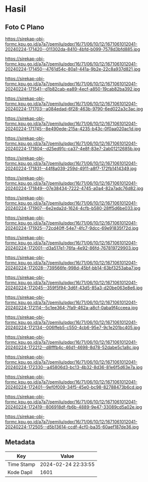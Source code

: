 # Hasil

## Foto C Plano

https://sirekap-obj-formc.kpu.go.id/a7a7/pemilu/pdpr/16/71/06/10/12/1671061012041-20240224-171420--011302da-8410-4bfd-b099-7578d3bfd885.jpg

https://sirekap-obj-formc.kpu.go.id/a7a7/pemilu/pdpr/16/71/06/10/12/1671061012041-20240224-171450--4761d54c-80a1-441a-9b2e-22c8a937d821.jpg

https://sirekap-obj-formc.kpu.go.id/a7a7/pemilu/pdpr/16/71/06/10/12/1671061012041-20240224-171541--d1b82cab-ea89-4ecf-a850-19cab82ba392.jpg

https://sirekap-obj-formc.kpu.go.id/a7a7/pemilu/pdpr/16/71/06/10/12/1671061012041-20240224-171703--a084edad-6f28-463b-9790-6ed022a3c3ac.jpg

https://sirekap-obj-formc.kpu.go.id/a7a7/pemilu/pdpr/16/71/06/10/12/1671061012041-20240224-171745--8e490ede-215a-4235-b43c-0f0aa020ac1d.jpg

https://sirekap-obj-formc.kpu.go.id/a7a7/pemilu/pdpr/16/71/06/10/12/1671061012041-20240224-171804--d25ed91c-ca37-4e8f-83e7-2ab01212685b.jpg

https://sirekap-obj-formc.kpu.go.id/a7a7/pemilu/pdpr/16/71/06/10/12/1671061012041-20240224-171831--44f8a039-259d-4911-a8f7-172fb1414349.jpg

https://sirekap-obj-formc.kpu.go.id/a7a7/pemilu/pdpr/16/71/06/10/12/1671061012041-20240224-171849--07e38434-7222-4745-a0a4-82a7adc76d82.jpg

https://sirekap-obj-formc.kpu.go.id/a7a7/pemilu/pdpr/16/71/06/10/12/1671061012041-20240224-171907--6e2eda2d-1624-4cfb-b580-28ff5d6be033.jpg

https://sirekap-obj-formc.kpu.go.id/a7a7/pemilu/pdpr/16/71/06/10/12/1671061012041-20240224-171925--72cd40ff-54e7-4fc7-9dcc-69e91835f72d.jpg

https://sirekap-obj-formc.kpu.go.id/a7a7/pemilu/pdpr/16/71/06/10/12/1671061012041-20240224-172001--d3a517e1-76fa-4e92-86fd-767819729903.jpg

https://sirekap-obj-formc.kpu.go.id/a7a7/pemilu/pdpr/16/71/06/10/12/1671061012041-20240224-172028--739566fe-998d-45bf-bb14-63bf3253aba7.jpg

https://sirekap-obj-formc.kpu.go.id/a7a7/pemilu/pdpr/16/71/06/10/12/1671061012041-20240224-172045--359f5f94-3d6f-43d5-85a3-d20be063e8e6.jpg

https://sirekap-obj-formc.kpu.go.id/a7a7/pemilu/pdpr/16/71/06/10/12/1671061012041-20240224-172114--5c1ee364-7fa9-462a-a8cf-0aba9f4cceea.jpg

https://sirekap-obj-formc.kpu.go.id/a7a7/pemilu/pdpr/16/71/06/10/12/1671061012041-20240224-172134--006ffeb5-c550-4cb6-95e7-9c1e201bc405.jpg

https://sirekap-obj-formc.kpu.go.id/a7a7/pemilu/pdpr/16/71/06/10/12/1671061012041-20240224-172212--d8fffb4c-46d1-4698-8d78-52dabe5c1a8c.jpg

https://sirekap-obj-formc.kpu.go.id/a7a7/pemilu/pdpr/16/71/06/10/12/1671061012041-20240224-172330--a45806d3-bc13-4b32-8d36-81e6f5d63e7a.jpg

https://sirekap-obj-formc.kpu.go.id/a7a7/pemilu/pdpr/16/71/06/10/12/1671061012041-20240224-172401--9ef0f009-34f5-45e0-bc98-82788473b6cd.jpg

https://sirekap-obj-formc.kpu.go.id/a7a7/pemilu/pdpr/16/71/06/10/12/1671061012041-20240224-172419--806918df-fb6b-4889-9e47-33089cd5a02e.jpg

https://sirekap-obj-formc.kpu.go.id/a7a7/pemilu/pdpr/16/71/06/10/12/1671061012041-20240224-172505--d5b13614-ccdf-4cf0-ba35-60aef187de36.jpg


## Metadata

| Key        | Value               |
| ---------- | ------------------- |
| Time Stamp | 2024-02-24 22:33:55 |
| Kode Dapil | 1601                |



